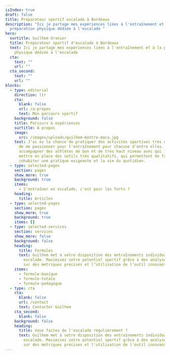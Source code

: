 ```yaml
---
isIndex: true
draft: false
title: Préparateur sportif escalade à Bordeaux
description: "Ici je partage mes expériences liées à l'entraînement et à la
  préparation physique dédiée à l'escalade "
hero:
  surtitle: Guilhem Granier
  title: Préparateur sportif d'escalade à Bordeaux
  text: Ici je partage mes expériences liées à l'entraînement et à la préparation
    physique dédiée à l'escalade
  cta:
    text: ""
    url: ""
  cta_second:
    text: ""
    url: ""
blocks:
  - type: editorial
    direction: ltr
    cta:
      blank: false
      url: /a-propos
      text: Mon parcours sportif
    background: false
    title: Parcours & expériences
    surtitle: À propos
    image:
      src: /images/uploads/guilhem-montre-maca.jpg
    text: J'ai eu la chance de pratiquer des activités sportives très différentes et
      de me passionner pour l'entraînement pour chacune d'entre elles. J'ai pu
      accompagner des athlètes de bon et de très haut niveau avec qui j'ai pu
      mettre en place des outils très qualitatifs, qui permettent de faire
      cohabiter une pratique exigeante et la vie du quotidien.
  - type: selected-pages
    section: pages
    show_more: true
    background: true
    items:
      - S'entraîner en escalade, c'est pour les forts ?
    heading:
      title: Articles
  - type: selected-pages
    section: pages
    show_more: true
    background: true
    items: []
  - type: selected-services
    section: services
    show_more: false
    background: false
    heading:
      title: Formules
      text: Guilhem met à votre disposition des entraînements individualisés en
        escalade. Maximisez votre potentiel sportif grâce à des analyses basées
        sur des métriques précises et l’utilisation de l’outil innovant Nöliö.
    items:
      - formule-basique
      - formule-totale
      - formule-pedagogue
  - type: cta
    cta:
      blank: false
      url: /contact
      text: Contacter Guilhem
    cta_second:
      blank: false
    background: false
    heading:
      title: Vous faites de l'escalade régulièrement ?
      text: Guilhem met à votre disposition des entraînements individualisés en
        escalade. Maximisez votre potentiel sportif grâce à des analyses basées
        sur des métriques précises et l'utilisation de l'outil innovant Nolio.
---
```

